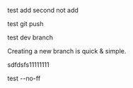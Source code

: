 test add second not add 

test git push


test dev branch

Creating a new branch is quick & simple.



sdfdsfs11111111




test --no-ff